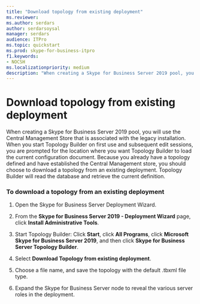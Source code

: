 ```yaml
---
title: "Download topology from existing deployment"
ms.reviewer: 
ms.author: serdars
author: serdarsoysal
manager: serdars
audience: ITPro
ms.topic: quickstart
ms.prod: skype-for-business-itpro
f1.keywords:
- NOCSH
ms.localizationpriority: medium
description: "When creating a Skype for Business Server 2019 pool, you will use the Central Management Store that is associated with the legacy installation. When you start Topology Builder on first use and subsequent edit sessions, you are prompted for the location where you want Topology Builder to load the current configuration document. Because you already have a topology defined and have established the Central Management store, you should choose to download a topology from an existing deployment. Topology Builder will read the database and retrieve the current definition."
---
```


# Download topology from existing deployment

When creating a Skype for Business Server 2019 pool, you will use the Central Management Store that is associated with the legacy installation. When you start Topology Builder on first use and subsequent edit sessions, you are prompted for the location where you want Topology Builder to load the current configuration document. Because you already have a topology defined and have established the Central Management store, you should choose to download a topology from an existing deployment. Topology Builder will read the database and retrieve the current definition. 
  
### To download a topology from an existing deployment

1. Open the Skype for Business Server Deployment Wizard.
    
2. From the **Skype for Business Server 2019 - Deployment Wizard** page, click **Install Administrative Tools**.
    
3. Start Topology Builder: Click **Start**, click **All Programs**, click **Microsoft Skype for Business Server 2019**, and then click **Skype for Business Server Topology Builder**.
    
4. Select **Download Topology from existing deployment**.
  
5. Choose a file name, and save the topology with the default .tbxml file type.
    
6. Expand the Skype for Business Server node to reveal the various server roles in the deployment.
    
  

